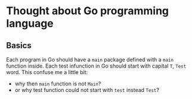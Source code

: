 # Thought about Go programming language

## Basics

Each program in Go should have a `main` package defined with a `main` function inside.
Each test infunction in Go should start with capital `T`, `Test` word.
This confuse me a little bit:

- why then `main` function is not `Main`?
- or why test function could not start with `test` instead `Test`?
